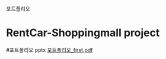 포트폴리오
# RentCar-Shoppingmall project 

#포트폴리오 pptx
[포트폴리오_first.pdf](https://github.com/igbar91/RentCar-Shoppingmall/files/5127370/_first.pdf)
